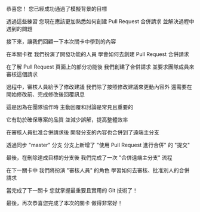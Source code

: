 恭喜您！
您已經成功通過了模擬背景的目標

透過這些練習
您現在應該更加熟悉如何創建 Pull Request 合併請求
並解決過程中遇到的問題

接下來，讓我們回顧一下本次關卡中學到的內容

在本關卡裡
我們扮演了開發功能的人員
學會如何去創建 Pull Request 合併請求

在了解 Pull Request 頁面上的部分功能後
我們創建了合併請求
並要求團隊成員來審核這個請求

過程中，審核人員給予了修改建議
我們除了按照修改建議來更動內容外
還需要在開始修改前、完成修改後回覆訊息

這是因為在團隊協作時
主動回覆和討論是常見且重要的

它有助於確保專案的品質
並減少誤解，提高整體效率

在審核人員批准合併請求後
開發分支的內容也合併到了遠端主分支

透過同步 "master" 分支
分支上新增了 "使用 Pull Request 進行合併" 的 "提交"

最後，在刪除達成目標的分支後
我們完成了一次 "合併遠端主分支" 流程

在下一關卡中
我們將扮演 "審核人員" 的角色
學習如何去審核、批准別人的合併請求

當完成了下一關卡
您就掌握最重要且實用的 Git 技術了！

最後，再次恭喜您完成了本次的關卡
做得非常好！
